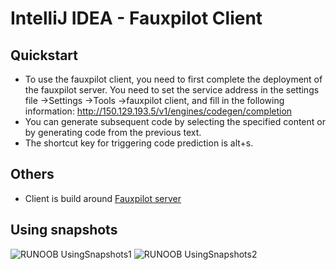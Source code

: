 # IntelliJ IDEA - Fauxpilot Client

## Quickstart

* To use the fauxpilot client, you need to first complete the deployment of the fauxpilot server. You need to set the service address in the settings file ->Settings ->Tools ->fauxpilot client, and fill in the following information: http://150.129.193.5/v1/engines/codegen/completion
* You can generate subsequent code by selecting the specified content or by generating code from the previous text.
* The shortcut key for triggering code prediction is alt+s.

## Others

* Client is build around [Fauxpilot server](https://github.com/fauxpilot/fauxpilot)

## Using snapshots

![RUNOOB UsingSnapshots1](https://github.com/csnowfox/fauxpilotClient/releases/download/v0.9.0/UsingSnapshots1.png)
![RUNOOB UsingSnapshots2](https://github.com/csnowfox/fauxpilotClient/releases/download/v0.9.0/UsingSnapshots2.png)

